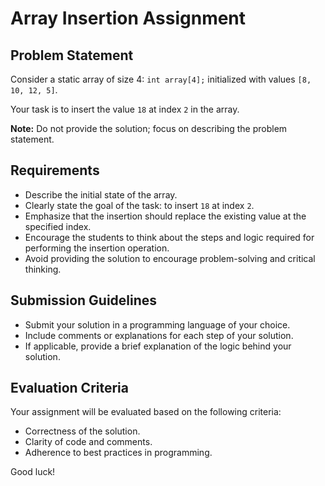 # Array Insertion Assignment

## Problem Statement

Consider a static array of size 4: `int array[4];` initialized with values `[8, 10, 12, 5]`.

Your task is to insert the value `18` at index `2` in the array.

**Note:** Do not provide the solution; focus on describing the problem statement.

## Requirements

- Describe the initial state of the array.
- Clearly state the goal of the task: to insert `18` at index `2`.
- Emphasize that the insertion should replace the existing value at the specified index.
- Encourage the students to think about the steps and logic required for performing the insertion operation.
- Avoid providing the solution to encourage problem-solving and critical thinking.

## Submission Guidelines

- Submit your solution in a programming language of your choice.
- Include comments or explanations for each step of your solution.
- If applicable, provide a brief explanation of the logic behind your solution.

## Evaluation Criteria

Your assignment will be evaluated based on the following criteria:

- Correctness of the solution.
- Clarity of code and comments.
- Adherence to best practices in programming.

Good luck!
